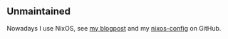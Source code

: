 ## Unmaintained

Nowadays I use NixOS, see
[my blogpost](https://www.mxkrsv.dev/posts/nixos-migration/) and
my [nixos-config](https://github.com/mxkrsv/nixos-config/) on GitHub.
